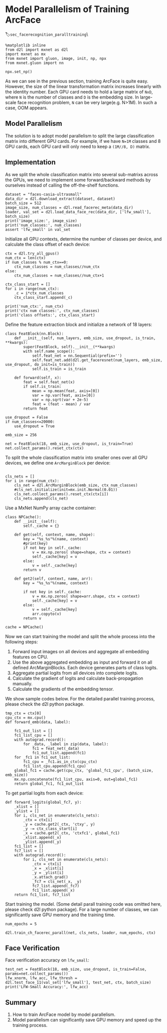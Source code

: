 # Model Parallelism of Training ArcFace
:label:`sec_facerecognition_paralltraining`\

```{.python .input  n=2}
%matplotlib inline
from d2l import mxnet as d2l
import mxnet as mx
from mxnet import gluon, image, init, np, npx
from mxnet.gluon import nn

npx.set_np()
```

As we can see in the previous section, training ArcFace is quite easy. 
However, the size of the linear transformation matrix increases linearly with the identity number. 
Each GPU card needs to hold a large matrix of `NxD`, where `N` is the number of classes and `D` is the embedding size. 
In large-scale face recognition problem, `N` can be very large(e.g. N>1M). In such a case, OOM appears.

## Model Parallelism

The solution is to adopt model parallelism to split the large classification matrix into different GPU cards. 
For example, if we have `N=1M` classes and 8 GPU cards, each GPU card will only need to keep a `(1M//8, D)` matrix.

## Implementation

As we split the whole classification matrix into several sub-matrixs across the GPUs, 
we need to implement some forward/backward methods by ourselves instead of calling the off-the-shelf functions.

```{.python .input  n=3}
dataset = "faces-casia-ultrasmall"
data_dir = d2l.download_extract(dataset, dataset)
batch_size = 512
image_size, num_classes = d2l.read_facerec_meta(data_dir)
loader, val_set = d2l.load_data_face_rec(data_dir, ['lfw_small'], batch_size)
print('image_size:', image_size)
print('num_classes:', num_classes)
assert 'lfw_small' in val_set

```

Initialize all GPU contexts, determine the number of classes per device, and calculate the class offset of each device:

```{.python .input  n=5}
ctx = d2l.try_all_gpus()
num_ctx = len(ctx)
if num_classes % num_ctx==0:
    ctx_num_classes = num_classes//num_ctx
else:
    ctx_num_classes = num_classes//num_ctx+1

ctx_class_start = []
for i in range(num_ctx):
    _c = i*ctx_num_classes
    ctx_class_start.append(_c)

print('num_ctx:', num_ctx)
print('ctx num classes:', ctx_num_classes)
print('class offsets:', ctx_class_start)
```

Define the feature extraction block and initialize a network of 18 layers:

```{.python .input  n=6}
class FeatBlock(nn.Block):
    def __init__(self, num_layers, emb_size, use_dropout, is_train, **kwargs):
        super(FeatBlock, self).__init__(**kwargs)
        with self.name_scope():
            self.feat_net = nn.Sequential(prefix='')
            self.feat_net.add(d2l.get_faceresnet(num_layers, emb_size, use_dropout, do_init=is_train))
            self.is_train = is_train

    def forward(self, x):
        feat = self.feat_net(x)
        if self.is_train:
            mean = np.mean(feat, axis=[0])
            var = np.var(feat, axis=[0])
            var = np.sqrt(var + 2e-5)
            feat = (feat - mean) / var
        return feat

use_dropout = False
if num_classes<=20000:
    use_dropout = True
    
emb_size = 256
    
net = FeatBlock(18, emb_size, use_dropout, is_train=True)
net.collect_params().reset_ctx(ctx)
```

To split the whole classification matrix into smaller ones over all GPU devices, we define one `ArcMarginBlock` per device:

```{.python .input  n=8}

cls_nets = []
for i in range(num_ctx):
    cls_net = d2l.ArcMarginBlock(emb_size, ctx_num_classes)
    #cls_net.initialize(init=mx.init.Normal(0.01))
    cls_net.collect_params().reset_ctx(ctx[i])
    cls_nets.append(cls_net)
```

Use a MxNet NumPy array cache container:

```{.python .input  n=9}
class NPCache():
    def __init__(self):
        self._cache = {}

    def get(self, context, name, shape):
        key = "%s_%s"%(name, context)
        #print(key)
        if not key in self._cache:
            v = mx.np.zeros( shape=shape, ctx = context)
            self._cache[key] = v
        else:
            v = self._cache[key]
        return v

    def get2(self, context, name, arr):
        key = "%s_%s"%(name, context)
        
        if not key in self._cache:
            v = mx.np.zeros( shape=arr.shape, ctx = context)
            self._cache[key] = v
        else:
            v = self._cache[key]
            arr.copyto(v)
        return v

cache = NPCache()
```

Now we can start training the model and split the whole process into the following steps:
1. Forward input images on all devices and aggregate all embedding features on CPU.
2. Use the above aggregated embedding as input and forward it on all defined ArcMarginBlocks. Each device generates parts of class logits.
3. Aggregate partial logits from all devices into complete logits.
4. Calculate the gradient of logits and calculate back-propagation manually.
5. Calculate the gradients of the embedding tensor.

We show sample codes below. For the detailed parallel training process, please check the d2l python package.

```{.python .input  n=10}
tmp_ctx = ctx[0]
cpu_ctx = mx.cpu()
def forward_emb(data, label):

    fc1_out_list = []
    fc1_list_cpu = []
    with autograd.record():
        for _data, _label in zip(data, label):
            fc1 = feat_net(_data)
            fc1_out_list.append(fc1)
    for _fc1 in fc1_out_list:
        fc1_cpu = _fc1.as_in_ctx(cpu_ctx)
        fc1_list_cpu.append(fc1_cpu)
    global_fc1 = cache.get(cpu_ctx, 'global_fc1_cpu', (batch_size, emb_size))
    mx.np.concatenate(fc1_list_cpu, axis=0, out=global_fc1)
    return global_fc1, fc1_out_list
```

To get partial logits from each device:

```{.python .input  n=11}
def forward_logits(global_fc7, y):
    _xlist = []
    _ylist = []
    for i, cls_net in enumerate(cls_nets):
        _ctx = ctx[i]
        _y = cache.get2(_ctx, 'ctxy', y)
        _y -= ctx_class_start[i]
        _x = cache.get2(_ctx, 'ctxfc1', global_fc1)
        _xlist.append(_x)
        _ylist.append(_y)
    fc1_list = []
    fc7_list = []
    with autograd.record():
        for i, cls_net in enumerate(cls_nets):
            _ctx = ctx[i]
            _x = _xlist[i]
            _y = _ylist[i]
            _x.attach_grad()
            _fc7 = cls_net(_x, _y)
            fc7_list.append(_fc7)
            fc1_list.append(_x)
    return fc1_list, fc7_list
```

Start training the model. (Some detail parall training code was omitted here, please check d2l python package). For a large number of classes, we can significantly save GPU memory and the training time.

```{.python .input  n=12}
num_epochs = 5

d2l.train_ch_facerec_parall(net, cls_nets, loader, num_epochs, ctx)
```

## Face Verification

Face verification accuracy on `lfw_small`:

```{.python .input  n=14}
test_net = FeatBlock(18, emb_size, use_dropout, is_train=False, params=net.collect_params())
lfw_xnorm, lfw_acc, lfw_thresh = d2l.test_face_11(val_set['lfw_small'], test_net, ctx, batch_size)
print('LFW-Small Accuracy:', lfw_acc)
```

## Summary

1. How to train ArcFace model by model parallelism.
2. Model parallelism can significantly save GPU memory and speed up the training process.
